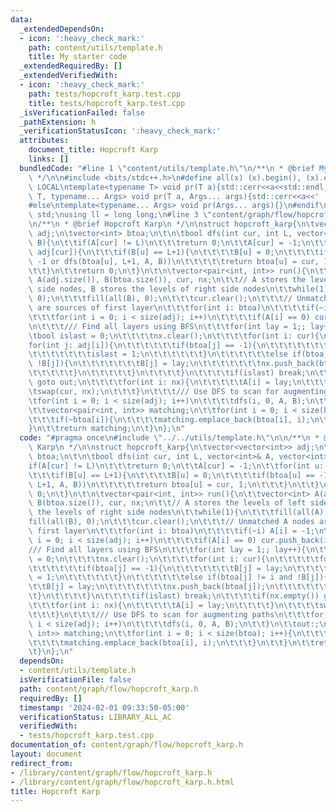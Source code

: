 ```yaml
---
data:
  _extendedDependsOn:
  - icon: ':heavy_check_mark:'
    path: content/utils/template.h
    title: My starter code
  _extendedRequiredBy: []
  _extendedVerifiedWith:
  - icon: ':heavy_check_mark:'
    path: tests/hopcroft_karp.test.cpp
    title: tests/hopcroft_karp.test.cpp
  _isVerificationFailed: false
  _pathExtension: h
  _verificationStatusIcon: ':heavy_check_mark:'
  attributes:
    document_title: Hopcroft Karp
    links: []
  bundledCode: "#line 1 \"content/utils/template.h\"\n/**\n * @brief My starter code\n\
    \ */\n\n#include <bits/stdc++.h>\n#define all(x) (x).begin(), (x).end()\n\n#ifdef\
    \ LOCAL\ntemplate<typename T> void pr(T a){std::cerr<<a<<std::endl;}\ntemplate<typename\
    \ T, typename... Args> void pr(T a, Args... args){std::cerr<<a<<' ',pr(args...);}\n\
    #else\ntemplate<typename... Args> void pr(Args... args){}\n#endif\n\nusing namespace\
    \ std;\nusing ll = long long;\n#line 3 \"content/graph/flow/hopcroft_karp.h\"\n\
    \n/**\n * @brief Hopcroft Karp\n */\n\nstruct hopcroft_karp{\n\tvector<vector<int>>\
    \ adj;\n\tvector<int> btoa;\n\t\n\tbool dfs(int cur, int L, vector<int>& A, vector<int>&\
    \ B){\n\t\tif(A[cur] != L)\n\t\t\treturn 0;\n\t\tA[cur] = -1;\n\t\tfor(int u:\
    \ adj[cur]){\n\t\t\tif(B[u] == L+1){\n\t\t\t\tB[u] = 0;\n\t\t\t\tif(btoa[u] ==\
    \ -1 or dfs(btoa[u], L+1, A, B))\n\t\t\t\t\treturn btoa[u] = cur, 1;\n\t\t\t}\n\
    \t\t}\n\t\treturn 0;\n\t}\n\t\n\tvector<pair<int, int>> run(){\n\t\tvector<int>\
    \ A(adj.size()), B(btoa.size()), cur, nx;\n\t\t// A stores the levels of left\
    \ side nodes, B stores the levels of right side nodes\n\t\twhile(1){\n\t\t\tfill(all(A),\
    \ 0);\n\t\t\tfill(all(B), 0);\n\t\t\tcur.clear();\n\t\t\t// Unmatched A nodes\
    \ are sources of first layer\n\t\t\tfor(int i: btoa)\n\t\t\t\tif(~i) A[i] = -1;\n\
    \t\t\tfor(int i = 0; i < size(adj); i++)\n\t\t\t\tif(A[i] == 0) cur.push_back(i);\n\
    \n\t\t\t/// Find all layers using BFS\n\t\t\tfor(int lay = 1;; lay++){\n\t\t\t\
    \tbool islast = 0;\n\t\t\t\tnx.clear();\n\t\t\t\tfor(int i: cur){\n\t\t\t\t\t\
    for(int j: adj[i]){\n\t\t\t\t\t\tif(btoa[j] == -1){\n\t\t\t\t\t\t\tB[j] = lay;\n\
    \t\t\t\t\t\t\tislast = 1;\n\t\t\t\t\t\t}\n\t\t\t\t\t\telse if(btoa[j] != i and\
    \ !B[j]){\n\t\t\t\t\t\t\tB[j] = lay;\n\t\t\t\t\t\t\tnx.push_back(btoa[j]);\n\t\
    \t\t\t\t\t}\n\t\t\t\t\t}\n\t\t\t\t}\n\t\t\t\tif(islast) break;\n\t\t\t\tif(nx.empty())\
    \ goto out;\n\t\t\t\tfor(int i: nx){\n\t\t\t\t\tA[i] = lay;\n\t\t\t\t}\n\t\t\t\
    \tswap(cur, nx);\n\t\t\t}\n\t\t\t/// Use DFS to scan for augmenting paths\n\t\t\
    \tfor(int i = 0; i < size(adj); i++)\n\t\t\t\tdfs(i, 0, A, B);\n\t\t}\n\t\tout:;\n\
    \t\tvector<pair<int, int>> matching;\n\t\tfor(int i = 0; i < size(btoa); i++){\n\
    \t\t\tif(~btoa[i]){\n\t\t\t\tmatching.emplace_back(btoa[i], i);\n\t\t\t}\n\t\t\
    }\n\t\treturn matching;\n\t}\n};\n"
  code: "#pragma once\n#include \"../../utils/template.h\"\n\n/**\n * @brief Hopcroft\
    \ Karp\n */\n\nstruct hopcroft_karp{\n\tvector<vector<int>> adj;\n\tvector<int>\
    \ btoa;\n\t\n\tbool dfs(int cur, int L, vector<int>& A, vector<int>& B){\n\t\t\
    if(A[cur] != L)\n\t\t\treturn 0;\n\t\tA[cur] = -1;\n\t\tfor(int u: adj[cur]){\n\
    \t\t\tif(B[u] == L+1){\n\t\t\t\tB[u] = 0;\n\t\t\t\tif(btoa[u] == -1 or dfs(btoa[u],\
    \ L+1, A, B))\n\t\t\t\t\treturn btoa[u] = cur, 1;\n\t\t\t}\n\t\t}\n\t\treturn\
    \ 0;\n\t}\n\t\n\tvector<pair<int, int>> run(){\n\t\tvector<int> A(adj.size()),\
    \ B(btoa.size()), cur, nx;\n\t\t// A stores the levels of left side nodes, B stores\
    \ the levels of right side nodes\n\t\twhile(1){\n\t\t\tfill(all(A), 0);\n\t\t\t\
    fill(all(B), 0);\n\t\t\tcur.clear();\n\t\t\t// Unmatched A nodes are sources of\
    \ first layer\n\t\t\tfor(int i: btoa)\n\t\t\t\tif(~i) A[i] = -1;\n\t\t\tfor(int\
    \ i = 0; i < size(adj); i++)\n\t\t\t\tif(A[i] == 0) cur.push_back(i);\n\n\t\t\t\
    /// Find all layers using BFS\n\t\t\tfor(int lay = 1;; lay++){\n\t\t\t\tbool islast\
    \ = 0;\n\t\t\t\tnx.clear();\n\t\t\t\tfor(int i: cur){\n\t\t\t\t\tfor(int j: adj[i]){\n\
    \t\t\t\t\t\tif(btoa[j] == -1){\n\t\t\t\t\t\t\tB[j] = lay;\n\t\t\t\t\t\t\tislast\
    \ = 1;\n\t\t\t\t\t\t}\n\t\t\t\t\t\telse if(btoa[j] != i and !B[j]){\n\t\t\t\t\t\
    \t\tB[j] = lay;\n\t\t\t\t\t\t\tnx.push_back(btoa[j]);\n\t\t\t\t\t\t}\n\t\t\t\t\
    \t}\n\t\t\t\t}\n\t\t\t\tif(islast) break;\n\t\t\t\tif(nx.empty()) goto out;\n\t\
    \t\t\tfor(int i: nx){\n\t\t\t\t\tA[i] = lay;\n\t\t\t\t}\n\t\t\t\tswap(cur, nx);\n\
    \t\t\t}\n\t\t\t/// Use DFS to scan for augmenting paths\n\t\t\tfor(int i = 0;\
    \ i < size(adj); i++)\n\t\t\t\tdfs(i, 0, A, B);\n\t\t}\n\t\tout:;\n\t\tvector<pair<int,\
    \ int>> matching;\n\t\tfor(int i = 0; i < size(btoa); i++){\n\t\t\tif(~btoa[i]){\n\
    \t\t\t\tmatching.emplace_back(btoa[i], i);\n\t\t\t}\n\t\t}\n\t\treturn matching;\n\
    \t}\n};\n"
  dependsOn:
  - content/utils/template.h
  isVerificationFile: false
  path: content/graph/flow/hopcroft_karp.h
  requiredBy: []
  timestamp: '2024-02-01 09:33:50-05:00'
  verificationStatus: LIBRARY_ALL_AC
  verifiedWith:
  - tests/hopcroft_karp.test.cpp
documentation_of: content/graph/flow/hopcroft_karp.h
layout: document
redirect_from:
- /library/content/graph/flow/hopcroft_karp.h
- /library/content/graph/flow/hopcroft_karp.h.html
title: Hopcroft Karp
---
```

